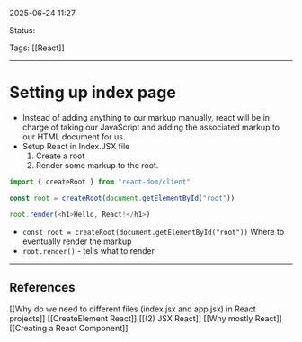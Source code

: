 
2025-06-24 11:27

Status:

Tags: [[React]]

---
# Setting up index page
- Instead of adding anything to our markup manually,  react will be in charge of taking our JavaScript and adding the associated markup to our HTML document for us.
- Setup React in Index.JSX file
	1. Create a root
	2. Render some markup to the root.
```js
import { createRoot } from "react-dom/client"

const root = createRoot(document.getElementById("root"))

root.render(<h1>Hello, React!</h1>)
```
- `const root = createRoot(document.getElementById("root"))` Where to eventually render the markup
- `root.render()` - tells what to render




---
## References
[[Why do we need to different files (index.jsx and app.jsx) in React projects]]
[[CreateElement React]]
[[(2) JSX React]]
[[Why mostly React]]		
[[Creating a React Component]]